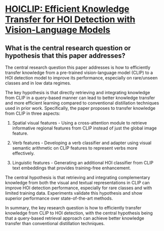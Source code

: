 # [HOICLIP: Efficient Knowledge Transfer for HOI Detection with   Vision-Language Models](https://arxiv.org/abs/2303.15786)

## What is the central research question or hypothesis that this paper addresses?

 The central research question this paper addresses is how to efficiently transfer knowledge from a pre-trained vision-language model (CLIP) to a HOI detection model to improve its performance, especially on rare/unseen classes and in low data regimes.

The key hypothesis is that directly retrieving and integrating knowledge from CLIP in a query-based manner can lead to better knowledge transfer and more efficient learning compared to conventional distillation techniques used in prior work. Specifically, the paper proposes to transfer knowledge from CLIP in three aspects:

1. Spatial visual features - Using a cross-attention module to retrieve informative regional features from CLIP instead of just the global image feature.

2. Verb features - Developing a verb classifier and adapter using visual semantic arithmetic on CLIP features to represent verbs more effectively. 

3. Linguistic features - Generating an additional HOI classifier from CLIP text embeddings that provides training-free enhancement.

The central hypothesis is that retrieving and integrating complementary knowledge from both the visual and textual representations in CLIP can improve HOI detection performance, especially for rare classes and with limited training data. Experiments validate this hypothesis and show superior performance over state-of-the-art methods.

In summary, the key research question is how to efficiently transfer knowledge from CLIP to HOI detection, with the central hypothesis being that a query-based retrieval approach can achieve better knowledge transfer than conventional distillation techniques.
